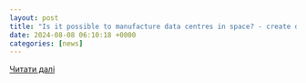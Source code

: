 ```yaml
---
layout: post
title: "Is it possible to manufacture data centres in space? - create digital"
date: 2024-08-08 06:10:18 +0000
categories: [news]
---
```


[Читати далі](https://createdigital.org.au/manufacture-data-centres-space/)
